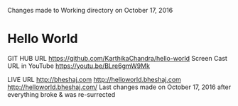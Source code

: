 Changes made to Working directory on October 17, 2016

# Hello World
GIT HUB URL
https://github.com/KarthikaChandra/hello-world
Screen Cast URL in YouTube
https://youtu.be/BLre6gmW9Mk

LIVE URL
http://bheshaj.com
http://helloworld.bheshaj.com
http://helloworld.bheshaj.com/
Last changes made on October 17, 2016 after everything broke & was re-surrected
